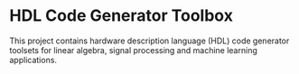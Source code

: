 # HDL Code Generator Toolbox
This project contains hardware description language (HDL) code generator toolsets for linear algebra, signal processing and machine learning applications.
